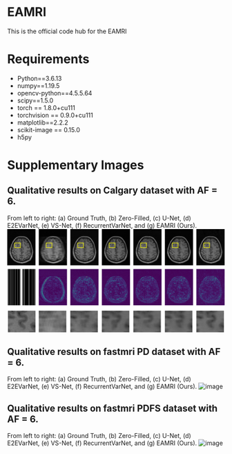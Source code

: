 # EAMRI
This is the official code hub for the EAMRI

# Requirements
- Python==3.6.13
- numpy==1.19.5
- opencv-python==4.5.5.64
- scipy==1.5.0
- torch == 1.8.0+cu111
- torchvision == 0.9.0+cu111
- matplotlib==2.2.2
- scikit-image == 0.15.0
- h5py


# Supplementary Images
## Qualitative results on Calgary dataset with AF = 6. 
From left to right: (a) Ground Truth, (b) Zero-Filled, (c) U-Net, (d) E2EVarNet, (e) VS-Net, (f) RecurrentVarNet, and (g) EAMRI (Ours).
![image](https://github.com/MIVRC/EAMRI/blob/master/images/cc359_multicoil_6x.png)

## Qualitative results on fastmri PD dataset with AF = 6. 
From left to right: (a) Ground Truth, (b) Zero-Filled, (c) U-Net, (d) E2EVarNet, (e) VS-Net, (f) RecurrentVarNet, and (g) EAMRI (Ours).
![image](https://github.com/MIVRC/EAMRI/blob/master/images/fastmri_pd_mc_6x.png)

## Qualitative results on fastmri PDFS dataset with AF = 6. 
From left to right: (a) Ground Truth, (b) Zero-Filled, (c) U-Net, (d) E2EVarNet, (e) VS-Net, (f) RecurrentVarNet, and (g) EAMRI (Ours).
![image](https://github.com/MIVRC/EAMRI/blob/master/images/fastmri_pdfs_mc_6x.png)

